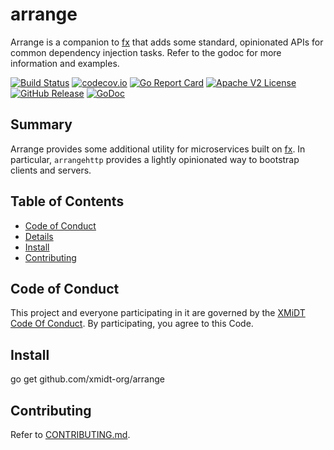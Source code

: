 # arrange

Arrange is a companion to [fx](go.uber.org/fx) that adds some standard, opinionated APIs for common dependency injection tasks.  Refer to the godoc for more information and examples.

[![Build Status](https://github.com/xmidt-org/arrange/actions/workflows/ci.yml/badge.svg)](https://github.com/xmidt-org/arrange/actions/workflows/ci.yml)
[![codecov.io](http://codecov.io/github/xmidt-org/arrange/coverage.svg?branch=main)](http://codecov.io/github/xmidt-org/arrange?branch=main)
[![Go Report Card](https://goreportcard.com/badge/github.com/xmidt-org/arrange)](https://goreportcard.com/report/github.com/xmidt-org/arrange)
[![Apache V2 License](http://img.shields.io/badge/license-Apache%20V2-blue.svg)](https://github.com/xmidt-org/arrange/blob/main/LICENSE)
[![GitHub Release](https://img.shields.io/github/release/xmidt-org/arrange.svg)](CHANGELOG.md)
[![GoDoc](https://pkg.go.dev/badge/github.com/xmidt-org/arrange)](https://pkg.go.dev/github.com/xmidt-org/arrange)

## Summary

Arrange provides some additional utility for microservices built on [fx](go.uber.org/fx).  In particular, `arrangehttp` provides a lightly opinionated way to bootstrap clients and servers.


## Table of Contents

- [Code of Conduct](#code-of-conduct)
- [Details](#details)
- [Install](#install)
- [Contributing](#contributing)

## Code of Conduct

This project and everyone participating in it are governed by the [XMiDT Code Of Conduct](https://xmidt.io/code_of_conduct/).
By participating, you agree to this Code.

## Install

go get github.com/xmidt-org/arrange

## Contributing

Refer to [CONTRIBUTING.md](CONTRIBUTING.md).
